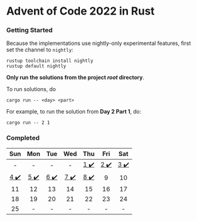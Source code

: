 # Advent of Code 2022 in Rust

### Getting Started

Because the implementations use nightly-only experimental features, first set the channel to ``nightly``:
```
rustup toolchain install nightly
rustup default nightly
```

**Only run the solutions from the project *root* directory**.

To run solutions, do
```
cargo run -- <day> <part>
```

For example, to run the solution from **Day 2 Part 1**, do:
```
cargo run -- 2 1
```

### Completed 

| Sun | Mon | Tue | Wed | Thu | Fri | Sat |
| :-: | :-: | :-:| :-: | :-: | :-: | :-: |
| - | - | - | - | [1 :heavy_check_mark:](src/day01/) | [2 :heavy_check_mark:](src/day02/) | [3 :heavy_check_mark:](/src/day03/) |
| [4 :heavy_check_mark:](src/day04/) | [5 :heavy_check_mark:](src/day05/) | [6 :heavy_check_mark:](/src/day06/) | [7 :heavy_check_mark:](/src/day07/) | [8 :heavy_check_mark:](/src/day08/) | 9 | 10 |
| 11 | 12 | 13 | 14 | 15 | 16 | 17 |
| 18 | 19 | 20 | 21 | 22 | 23 | 24 |
| 25 | - | - | - | - | - | - |
